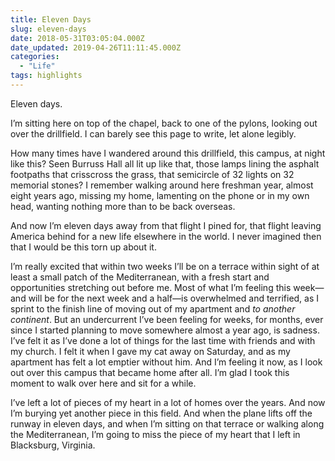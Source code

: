 ```yaml
---
title: Eleven Days
slug: eleven-days
date: 2018-05-31T03:05:04.000Z
date_updated: 2019-04-26T11:11:45.000Z
categories: 
  - "Life"
tags: highlights
---
```


Eleven days.

I’m sitting here on top of the chapel, back to one of the pylons, looking out over the drillfield. I can barely see this page to write, let alone legibly.

How many times have I wandered around this drillfield, this campus, at night like this? Seen Burruss Hall all lit up like that, those lamps lining the asphalt footpaths that crisscross the grass, that semicircle of 32 lights on 32 memorial stones? I remember walking around here freshman year, almost eight years ago, missing my home, lamenting on the phone or in my own head, wanting nothing more than to be back overseas.

And now I’m eleven days away from that flight I pined for, that flight leaving America behind for a new life elsewhere in the world. I never imagined then that I would be this torn up about it.

I’m really excited that within two weeks I’ll be on a terrace within sight of at least a small patch of the Mediterranean, with a fresh start and opportunities stretching out before me. Most of what I’m feeling this week—and will be for the next week and a half—is overwhelmed and terrified, as I sprint to the finish line of moving out of my apartment and *to another continent*. But an undercurrent I’ve been feeling for weeks, for months, ever since I started planning to move somewhere almost a year ago, is sadness. I’ve felt it as I’ve done a lot of things for the last time with friends and with my church. I felt it when I gave my cat away on Saturday, and as my apartment has felt a lot emptier without him. And I’m feeling it now, as I look out over this campus that became home after all. I’m glad I took this moment to walk over here and sit for a while.

I’ve left a lot of pieces of my heart in a lot of homes over the years. And now I’m burying yet another piece in this field. And when the plane lifts off the runway in eleven days, and when I’m sitting on that terrace or walking along the Mediterranean, I’m going to miss the piece of my heart that I left in Blacksburg, Virginia.
